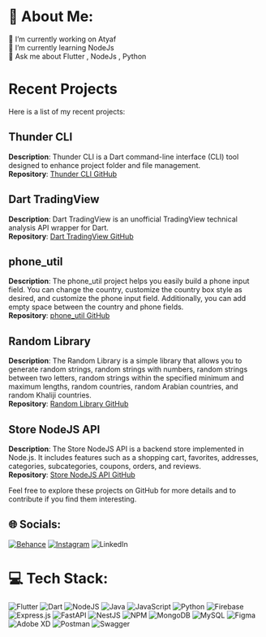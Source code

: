# 💫 About Me:
🔭 I’m currently working on Atyaf<br>🌱 I’m currently learning NodeJs <br>💬 Ask me about Flutter , NodeJs , Python

# Recent Projects

Here is a list of my recent projects:

## Thunder CLI
**Description**: Thunder CLI is a Dart command-line interface (CLI) tool designed to enhance project folder and file management.<br>
**Repository**: [Thunder CLI GitHub](https://github.com/AbdAlftahSalem/Thunder-CLI)

## Dart TradingView
**Description**: Dart TradingView is an unofficial TradingView technical analysis API wrapper for Dart.<br>
**Repository**: [Dart TradingView GitHub](https://github.com/AbdAlftahSalem/dart-tradingview-ta)

## phone_util
**Description**: The phone_util project helps you easily build a phone input field. You can change the country, customize the country box style as desired, and customize the phone input field. Additionally, you can add empty space between the country and phone fields.<br>
**Repository**: [phone_util GitHub](https://github.com/AbdAlftahSalem/phone_util)

## Random Library
**Description**: The Random Library is a simple library that allows you to generate random strings, random strings with numbers, random strings between two letters, random strings within the specified minimum and maximum lengths, random countries, random Arabian countries, and random Khaliji countries.<br>
**Repository**: [Random Library GitHub](https://github.com/AbdAlftahSalem/Random-library)

## Store NodeJS API
**Description**: The Store NodeJS API is a backend store implemented in Node.js. It includes features such as a shopping cart, favorites, addresses, categories, subcategories, coupons, orders, and reviews.<br>
**Repository**: [Store NodeJS API GitHub](https://github.com/AbdAlftahSalem/Store-node-js)

Feel free to explore these projects on GitHub for more details and to contribute if you find them interesting.


## 🌐 Socials:
[![Behance](https://img.shields.io/badge/Behance-1769ff?logo=behance&logoColor=white)](https://behance.net/abdalfalshant) [![Instagram](https://img.shields.io/badge/Instagram-%23E4405F.svg?logo=Instagram&logoColor=white)](https://instagram.com/abd.alftah.al_shanti) ![LinkedIn](https://img.shields.io/badge/LinkedIn-%230077B5.svg?logo=linkedin&logoColor=white)
# 💻 Tech Stack:
![Flutter](https://img.shields.io/badge/Flutter-%2302569B.svg?style=for-the-badge&logo=Flutter&logoColor=white) ![Dart](https://img.shields.io/badge/dart-%230175C2.svg?style=for-the-badge&logo=dart&logoColor=white) ![NodeJS](https://img.shields.io/badge/node.js-6DA55F?style=for-the-badge&logo=node.js&logoColor=white) ![Java](https://img.shields.io/badge/java-%23ED8B00.svg?style=for-the-badge&logo=java&logoColor=white) ![JavaScript](https://img.shields.io/badge/javascript-%23323330.svg?style=for-the-badge&logo=javascript&logoColor=%23F7DF1E) ![Python](https://img.shields.io/badge/python-3670A0?style=for-the-badge&logo=python&logoColor=ffdd54) ![Firebase](https://img.shields.io/badge/firebase-%23039BE5.svg?style=for-the-badge&logo=firebase) ![Express.js](https://img.shields.io/badge/express.js-%23404d59.svg?style=for-the-badge&logo=express&logoColor=%2361DAFB) ![FastAPI](https://img.shields.io/badge/FastAPI-005571?style=for-the-badge&logo=fastapi)  ![NestJS](https://img.shields.io/badge/nestjs-%23E0234E.svg?style=for-the-badge&logo=nestjs&logoColor=white) ![NPM](https://img.shields.io/badge/NPM-%23000000.svg?style=for-the-badge&logo=npm&logoColor=white) ![MongoDB](https://img.shields.io/badge/MongoDB-%234ea94b.svg?style=for-the-badge&logo=mongodb&logoColor=white) ![MySQL](https://img.shields.io/badge/mysql-%2300f.svg?style=for-the-badge&logo=mysql&logoColor=white) 	![Figma](https://img.shields.io/badge/figma-%23F24E1E.svg?style=for-the-badge&logo=figma&logoColor=white) ![Adobe XD](https://img.shields.io/badge/Adobe%20XD-470137?style=for-the-badge&logo=Adobe%20XD&logoColor=#FF61F6) ![Postman](https://img.shields.io/badge/Postman-FF6C37?style=for-the-badge&logo=postman&logoColor=white) ![Swagger](https://img.shields.io/badge/-Swagger-%23Clojure?style=for-the-badge&logo=swagger&logoColor=white)

